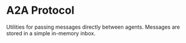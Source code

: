 # A2A Protocol

Utilities for passing messages directly between agents. Messages are stored in a simple in-memory inbox.
